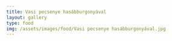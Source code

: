 ```yaml
---
title: Vasi pecsenye hasábburgonyával
layout: gallery
type: food
img: /assets/images/food/Vasi pecsenye hasábburgonyával.jpg
---
```

